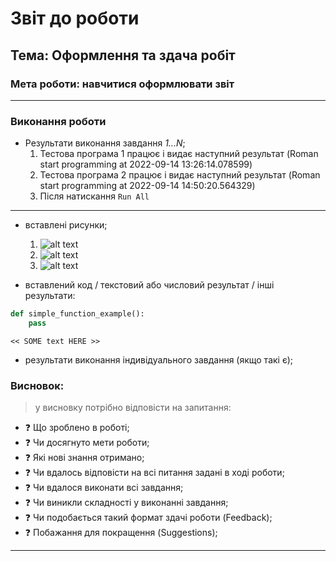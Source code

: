# Звіт до роботи
## Тема: Оформлення та здача робіт
### Мета роботи: навчитися оформлювати звіт
---
### Виконання роботи
- Результати виконання завдання *1...N*;
    1. Тестова програма 1 працює і видає наступний результат (Roman start programming at 2022-09-14 13:26:14.078599)
    2. Тестова програма 2 працює і видає наступний результат (Roman start programming at 2022-09-14 14:50:20.564329)
    3. Після натискання ```Run All```
---
- вставлені рисунки; 

    1. ![alt text](https://raw.githubusercontent.com/RomanIT320/LB_kn320_oop/main/pictures/Test_program.png "test_program_1")
    1. ![alt text](https://raw.githubusercontent.com/RomanIT320/LB_kn320_oop/main/pictures/Test_program_2.png "test_program_2")
    1. ![alt text](https://raw.githubusercontent.com/RomanIT320/LB_kn320_oop/main/pictures/Test_progam_3.png "test_program_3")


- вставлений код / текстовий або числовий результат / інші результати:
```python
def simple_function_example():
    pass
```
```text
<< SOME text HERE >>
```

- результати виконання індивідуального завдання (якщо такі є);

### Висновок: 
> у висновку потрібно відповісти на запитання:
- :question: Що зроблено в роботі;
- :question: Чи досягнуто мети роботи;
- :question: Які нові знання отримано;
- :question: Чи вдалось відповісти на всі питання задані в ході роботи;
- :question: Чи вдалося виконати всі завдання;
- :question: Чи виникли складності у виконанні завдання;
- :question: Чи подобається такий формат здачі роботи (Feedback);
- :question: Побажання для покращення (Suggestions);
---